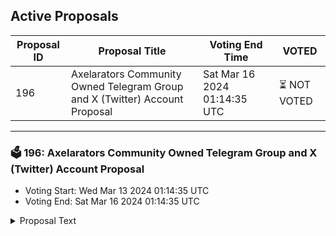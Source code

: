 ## Active Proposals

| Proposal ID | Proposal Title | Voting End Time | VOTED |
|-------------|----------------|-----------------|-------|
| 196 | Axelarators Community Owned Telegram Group and X (Twitter) Account Proposal | Sat Mar 16 2024 01:14:35 UTC | ⏳ NOT VOTED |

---

### 🗳 196: Axelarators Community Owned Telegram Group and X (Twitter) Account Proposal
- Voting Start: Wed Mar 13 2024 01:14:35 UTC
- Voting End: Sat Mar 16 2024 01:14:35 UTC

<details>
<summary>Proposal Text</summary>
 
This proposal withdraw funds from community pool to help the initiative Axelarators Community Owned Telegram Group and X (Twitter) Account as mentioned here: https://community.axelar.network/t/axelarators-community-owned-telegram-group-and-x-twitter-account-proposal/2668/9?u=interlinkeddao
</details>
